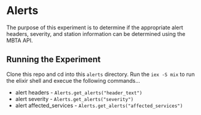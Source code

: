 # Alerts
The purpose of this experiment is to determine if the appropriate alert headers, severity, and station information can be determined using the MBTA API.

## Running the Experiment
Clone this repo and cd into this `alerts` directory. Run the `iex -S mix` to run the elixir shell and execue the following commands...
  * alert headers - `Alerts.get_alerts("header_text")`
  * alert severity - `Alerts.get_alerts("severity")`
  * alert affected_services - `Alerts.get_alerts("affected_services")`
